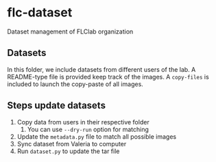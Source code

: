 # flc-dataset
Dataset management of FLClab organization

## Datasets

In this folder, we include datasets from different users of the lab. A README-type file is provided keep track of the images. A `copy-files` is included to launch the copy-paste of all images.

## Steps update datasets

1. Copy data from users in their respective folder
    1. You can use `--dry-run` option for matching
1. Update the `metadata.py` file to match all possible images
1. Sync dataset from Valeria to computer
1. Run `dataset.py` to update the tar file

